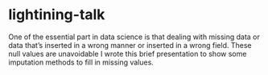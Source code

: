 # lightining-talk
One of the essential part in data science is that dealing with missing data or data that’s inserted in a wrong manner or inserted in a wrong field.
These null values are unavoidable
I wrote this brief presentation to show some imputation methods to fill in missing values. 
